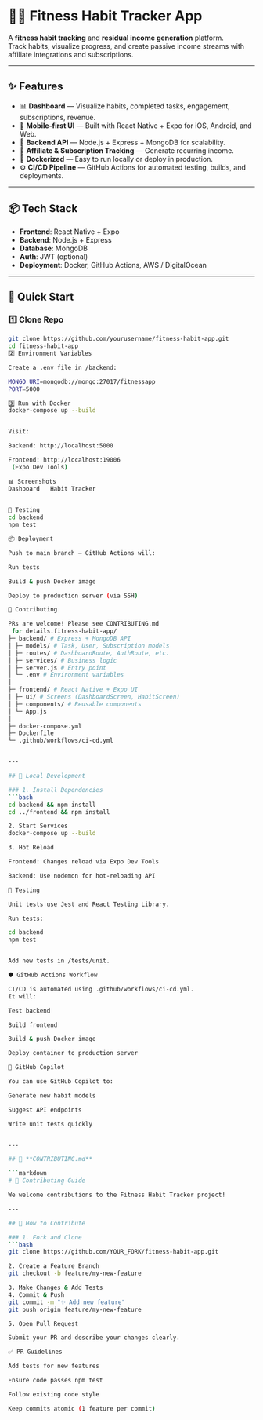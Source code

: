 # 🏋️‍♂️ Fitness Habit Tracker App

A **fitness habit tracking** and **residual income generation** platform.  
Track habits, visualize progress, and create passive income streams with affiliate integrations and subscriptions.

---

## ✨ Features
- 📊 **Dashboard** — Visualize habits, completed tasks, engagement, subscriptions, revenue.
- 📱 **Mobile-first UI** — Built with React Native + Expo for iOS, Android, and Web.
- 🔗 **Backend API** — Node.js + Express + MongoDB for scalability.
- 🧾 **Affiliate & Subscription Tracking** — Generate recurring income.
- 🐳 **Dockerized** — Easy to run locally or deploy in production.
- ⚙️ **CI/CD Pipeline** — GitHub Actions for automated testing, builds, and deployments.

---

## 📦 Tech Stack
- **Frontend**: React Native + Expo
- **Backend**: Node.js + Express
- **Database**: MongoDB
- **Auth**: JWT (optional)
- **Deployment**: Docker, GitHub Actions, AWS / DigitalOcean

---

## 🚀 Quick Start

### 1️⃣ Clone Repo
```bash
git clone https://github.com/yourusername/fitness-habit-app.git
cd fitness-habit-app
2️⃣ Environment Variables

Create a .env file in /backend:

MONGO_URI=mongodb://mongo:27017/fitnessapp
PORT=5000

3️⃣ Run with Docker
docker-compose up --build


Visit:

Backend: http://localhost:5000

Frontend: http://localhost:19006
 (Expo Dev Tools)

📊 Screenshots
Dashboard	Habit Tracker

	
🧪 Testing
cd backend
npm test

📦 Deployment

Push to main branch — GitHub Actions will:

Run tests

Build & push Docker image

Deploy to production server (via SSH)

🤝 Contributing

PRs are welcome! Please see CONTRIBUTING.md
 for details.fitness-habit-app/
├─ backend/ # Express + MongoDB API
│ ├─ models/ # Task, User, Subscription models
│ ├─ routes/ # DashboardRoute, AuthRoute, etc.
│ ├─ services/ # Business logic
│ ├─ server.js # Entry point
│ └─ .env # Environment variables
│
├─ frontend/ # React Native + Expo UI
│ ├─ ui/ # Screens (DashboardScreen, HabitScreen)
│ ├─ components/ # Reusable components
│ └─ App.js
│
├─ docker-compose.yml
├─ Dockerfile
└─ .github/workflows/ci-cd.yml


---

## 🔧 Local Development

### 1. Install Dependencies
```bash
cd backend && npm install
cd ../frontend && npm install

2. Start Services
docker-compose up --build

3. Hot Reload

Frontend: Changes reload via Expo Dev Tools

Backend: Use nodemon for hot-reloading API

🧪 Testing

Unit tests use Jest and React Testing Library.

Run tests:

cd backend
npm test


Add new tests in /tests/unit.

🛡 GitHub Actions Workflow

CI/CD is automated using .github/workflows/ci-cd.yml.
It will:

Test backend

Build frontend

Build & push Docker image

Deploy container to production server

🤖 GitHub Copilot

You can use GitHub Copilot to:

Generate new habit models

Suggest API endpoints

Write unit tests quickly


---

## 📄 **CONTRIBUTING.md**

```markdown
# 🤝 Contributing Guide

We welcome contributions to the Fitness Habit Tracker project!

---

## 🧾 How to Contribute

### 1. Fork and Clone
```bash
git clone https://github.com/YOUR_FORK/fitness-habit-app.git

2. Create a Feature Branch
git checkout -b feature/my-new-feature

3. Make Changes & Add Tests
4. Commit & Push
git commit -m "✨ Add new feature"
git push origin feature/my-new-feature

5. Open Pull Request

Submit your PR and describe your changes clearly.

✅ PR Guidelines

Add tests for new features

Ensure code passes npm test

Follow existing code style

Keep commits atomic (1 feature per commit)